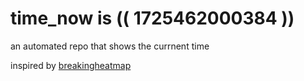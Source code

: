 # time_now is (( 1725462000384 ))

an automated repo that shows the currnent time

inspired by [breakingheatmap](https://github.com/breakingheatmap/breakingheatmap)